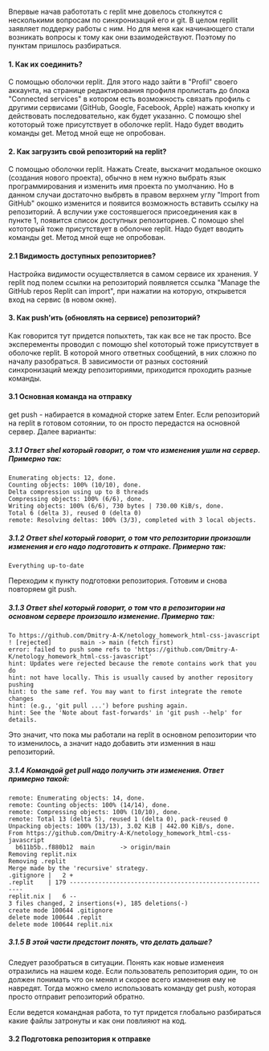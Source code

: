 Впервые начав работотать с replit мне довелось столкнутся с несколькими вопросам по синхронизаций его и git.
В целом repllit заявляет поддерку работы с ним. Но для меня как начинающего стали возникать вопросы к тому как они взаимодействуют. Поэтому по пунктам пришлось разбираться.

#### 1. Как их соединить?
С помощью оболочки replit. Для этого надо зайти в "Profil" своего аккаунта, на странице редактирования профиля пролистать до блока "Connected services" в котором есть возможность связать профиль с другими сервисами (GitHub, Google, Facebook, Apple) нажать кнопку и действовать последовательно, как будет указанно.
С помощю shel кототорый тоже присутствует в оболочке replit. Надо будет вводить команды get. Метод мной еще не опробован.

#### 2. Как загрузить свой репозиторий на replit?
С помощью оболочки replit. Нажать Create, выскачит модальное окошко (создания нового проекта), обычно в нем нужно выбрать язык программирования и изменить имя проекта по умолчанию. Но в данном случаи достаточно выбрвть в правом верхнем углу "Import from GitHub" окошко изменится и появится возможность вставить ссылку на репозиторий. А вслучии уже состоявшегося присоединения как в пункте 1, появится список доступных репозиториев.
С помощю shel кототорый тоже присутствует в оболочке replit. Надо будет вводить команды get. Метод мной еще не опробован.

#### 2.1 Видимость доступных репозиториев?
Настройка видимости осуществляется в самом сервисе их хранения. У replit под полем ссылки на репозиторий появляется ссылка "Manage the GitHub repos Replit can import", при нажатии на которую, открывется вход на сервис (в новом окне).

#### 3. Как push'ить (обновлять на сервисе) репозиторий?
Как говорится тут придется попыхтеть, так как все не так просто. Все эксперементы проводил с помощю shel кототорый тоже присутствует в оболочке replit. В которой много ответных сообщений, в них сложно по началу разобраться. В зависимости от разных состояний синхронизаций между репозиториями, приходится проходить разные команды.
#### 3.1 Основная команда на отправку
get push - набирается в комадной сторке затем Enter. Если репозиторий на replit в готовом сотоянии, то он просто передастся на основной сервер. Далее варианты:
##### 3.1.1 Ответ shel который говорит, о том что изменения ушли на сервер. Примерно так:
    Enumerating objects: 12, done.
    Counting objects: 100% (10/10), done.
    Delta compression using up to 8 threads
    Compressing objects: 100% (6/6), done.
    Writing objects: 100% (6/6), 730 bytes | 730.00 KiB/s, done.
    Total 6 (delta 3), reused 0 (delta 0)
    remote: Resolving deltas: 100% (3/3), completed with 3 local objects.
##### 3.1.2 Ответ shel который говорит, о том что репозитории произошли изменения и его надо подготовить к отпраке. Примерно так:
    Everything up-to-date
Переходим к пункту подготовки репозитория. Готовим и снова повторяем git push.

##### 3.1.3 Ответ shel который говорит, о том что в репозитории на основном сервере произошло изменение. Примерно так:
    To https://github.com/Dmitry-A-K/netology_homework_html-css-javascript
    ! [rejected]        main -> main (fetch first)
    error: failed to push some refs to 'https://github.com/Dmitry-A-K/netology_homework_html-css-javascript'
    hint: Updates were rejected because the remote contains work that you do
    hint: not have locally. This is usually caused by another repository pushing
    hint: to the same ref. You may want to first integrate the remote changes
    hint: (e.g., 'git pull ...') before pushing again.
    hint: See the 'Note about fast-forwards' in 'git push --help' for details.
Это значит, что пока мы работали на replit в основном репозитории что то изменилось, а значит надо добавить эти изменния в наш репозиторий.
##### 3.1.4 Командой get pull надо получить эти изменения. Ответ примерно такой:
    remote: Enumerating objects: 14, done.
    remote: Counting objects: 100% (14/14), done.
    remote: Compressing objects: 100% (10/10), done.
    remote: Total 13 (delta 5), reused 1 (delta 0), pack-reused 0
    Unpacking objects: 100% (13/13), 3.02 KiB | 442.00 KiB/s, done.
    From https://github.com/Dmitry-A-K/netology_homework_html-css-javascript
      b611b5b..f880b12  main       -> origin/main
    Removing replit.nix
    Removing .replit
    Merge made by the 'recursive' strategy.
    .gitignore |   2 +
    .replit    | 179 ---------------------------------------------------------
    replit.nix |   6 --
    3 files changed, 2 insertions(+), 185 deletions(-)
    create mode 100644 .gitignore
    delete mode 100644 .replit
    delete mode 100644 replit.nix
##### 3.1.5 В этой части предстоит понять, что делать дальше?
Следует разобраться в ситуации. Понять как новые изменеия отразились на нашем коде. Если пользователь репозитория один, то он должен понимать что он менял и скорее всего изменения ему не навредят. Тогда можно смело использовать команду get push, которая просто отправит репозиторий обратно.

Если ведется командная работа, то тут придется глобально разбираться какие файлы затронуты и как они повлияют на код.

#### 3.2 Подготовка репозитория к отправке

